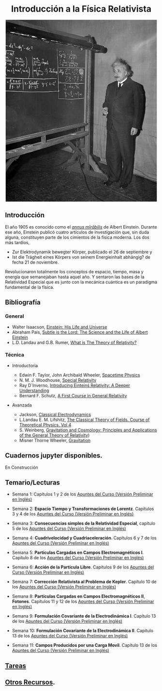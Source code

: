 <H1 style="text-align: center;">Introducción a la Física Relativista</H1>


<p align="center">
  <img src="PICS/Einstein_1.png" width="500" title="hover text">
 
</p>

## Introducción

El año 1905 es conocido como el [*annus mīrābilis*](https://en.wikipedia.org/wiki/Annus_mirabilis_papers) de Albert Einstein.  Durante ese año, Einstein publicó cuatro artículos de investigación que, sin duda alguna, constituyen parte de los cimientos de la física moderna. Los dos más tardíos,

* Zur Elektrodynamik bewegter Körper, publicado el 26 de septiembre y  
* Ist die Trägheit eines Körpers von seinem Energieinhalt abhängig? de fecha 21 de noviembre.

Revolucionaron totalmente los conceptos de espacio, tiempo, masa y energía que semanejaban hasta aquel año. Y sentaron las bases de la Relatividad Especial que es junto con la mecánica cuántica es un paradigma fundamental de la física.

## Bibliografía

### General

* Walter Isaacson, [Einstein: His Life and Universe](https://books.google.com.co/books/about/Einstein.html?id=d2WZDgAAQBAJ&redir_esc=y)
* Abraham Pais, [Subtle is the Lord: The Science and the Life of Albert Einstein](https://books.google.com.co/books?id=0QYTDAAAQBAJ&printsec=frontcover&dq=pais+subtle+is+the+lord&hl=en&sa=X&redir_esc=y#v=onepage&q=pais%20subtle%20is%20the%20lord&f=false)
* L.D. Landau and G.B. Rumer, [What is The Theory of Relativity?](https://archive.org/details/WhatIsTheTheoryOfRelativity)

### Técnica

* Introductoria

  * Edwin F. Taylor, John Archibald Wheeler, [Spacetime Physics](https://books.google.com.co/books?id=PDA8YcvMc_QC&dq=taylor+wheerle+relativity&hl=en&sa=X&redir_esc=y)
  * N. M. J. Woodhouse, [Special Relativity](https://books.google.com.co/books?id=LH4pBAAAQBAJ&printsec=frontcover&dq=woodhouse+special+relativity&hl=en&sa=X&redir_esc=y#v=onepage&q=woodhouse%20special%20relativity&f=false)
  * Ray D´Inverno, [Introducing Einteinś Relativity: A Deeper Understanding](https://books.google.com.co/books?id=oCtzzgEACAAJ&dq=ray+d%C3%ADnverno+relativity&hl=en&sa=X&ved=2ahUKEwjWn9at9Nj6AhXZTjABHSwjB1QQ6AF6BAgMEAI)
  * Bernard F. Schutz, [A First Course in General Relativity](https://archive.org/details/AFirstCourseInGeneralRelativityB.Schutz)

* Avanzada

  * Jackson, [Classical Electrodynamics](https://books.google.com.co/books?id=6VV-EAAAQBAJ&printsec=frontcover&dq=j+d+jackson+classical+electrodynamics&hl=en&sa=X&redir_esc=y#v=onepage&q=j%20d%20jackson%20classical%20electrodynamics&f=false)
  * L.Landau E. M. Lifshitz, [The Classical Theory of Fields. Course of Theoretical Physics. Vol 4](https://books.google.com.co/books?id=X18PF4oKyrUC&printsec=frontcover&dq=landau+lifschitz+the+classical+theory+of+fields&hl=en&sa=X&redir_esc=y#v=onepage&q=landau%20lifschitz%20the%20classical%20theory%20of%20fields&f=false)
  * S. Weinberg, [Gravitation and Cosmology: Principles and Applications of the General Theory of Relativity](https://archive.org/details/WeinbergS.GravitationAndCosmology..PrinciplesAndApplicationsOfTheGeneralTheoryOf))
  * Misner Thorne Wheeler, [Gravitation](https://books.google.com.co/books?id=SyQzDwAAQBAJ&printsec=frontcover&dq=misner+thoren+wheeler&hl=en&sa=X&ved=2ahUKEwjpiL24-Nj6AhUvTTABHcDlCaAQ6AF6BAgMEAI#v=onepage&q&f=false)


  
    
## Cuadernos jupyter disponibles.

En Construcción 
 

## Temario/Lecturas

* Semana 1: Capítulos 1 y 2 de los [Apuntes del Curso (Versión Preliminar en Inglés)](lectures/Relativity_I.pdf)

* Semana 2: **Espacio Tiempo y Transformaciones de Lorentz**. Capítulos 3 y 4 de los [Apuntes del Curso (Versión Preliminar en Inglés)](lectures/Relativity_I.pdf)

* Semana 3: **Consecuencias simples de la Relatividad Especial**, capítulo 5 de los [Apuntes del Curso (Versión Preliminar en Inglés)](lectures/Relativity_I.pdf)

* Semana 4: **Cuadrivelocidad y Cuadriaceleración**.  Capítulos 6 y 7 de los [Apuntes del Curso (Versión Preliminar en Inglés)](lectures/Relativity_I.pdf)

* Semana 5: **Partículas Cargadas en Campos Electromagnéticos I**.  Capítulo 8 de los [Apuntes del Curso (Versión Preliminar en Inglés)](lectures/Relativity_I.pdf)

* Semana 6: **Acción de la Partícula Libre**.  Capítulos 9 de los [Apuntes del Curso (Versión Preliminar en Inglés)](lectures/Relativity_I.pdf)

* Semana 7: **Corrección Relativista al Problema de Kepler**.  Capítulo 10 de los [Apuntes del Curso (Versión Preliminar en Inglés)](lectures/Relativity_I.pdf)
  
* Semana 8: **Partículas Cargadas en Campos Electromagnéticos II**, **Fotones**.  Capítulos 11 y 12 de los [Apuntes del Curso (Versión Preliminar en Inglés)](lectures/Relativity_I.pdf)

* Semana 9: **Formulación Covariante de la Electrodinámica I**.  Capítulo  13 de los [Apuntes del Curso (Versión Preliminar en Inglés)](lectures/Relativity_I.pdf)

* Semana 10: **Formulación Covariante de la Electrodinámica II**.  Capítulo  13 de los [Apuntes del Curso (Versión Preliminar en Inglés)](lectures/Relativity_I.pdf)

* Semana 11: **Campos Producidos por una Carga Movil**. Capítulo  13 de los [Apuntes del Curso (Versión Preliminar en Inglés)](lectures/Relativity_I.pdf)



## [Tareas](Tareas/Tareas.md)

  
## [Otros Recursos](Recursos/Resources.md).

